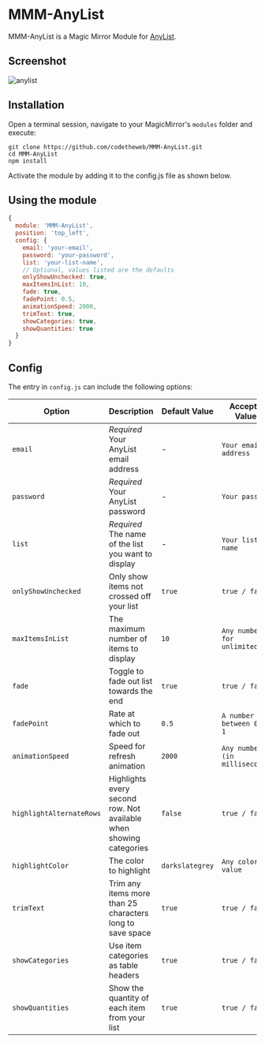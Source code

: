 # MMM-AnyList

MMM-AnyList is a Magic Mirror Module for [AnyList](https://www.anylist.com/).


## Screenshot
![anylist](https://user-images.githubusercontent.com/57517624/119251278-f95ffb80-bbf9-11eb-9c4a-160f003982cc.png)



## Installation
Open a terminal session, navigate to your MagicMirror's `modules` folder and execute:
````
git clone https://github.com/codetheweb/MMM-AnyList.git
cd MMM-AnyList
npm install
````

Activate the module by adding it to the config.js file as shown below.

## Using the module
```javascript
{
  module: 'MMM-AnyList',
  position: 'top_left',
  config: {
    email: 'your-email',
    password: 'your-password',
    list: 'your-list-name',
    // Optional, values listed are the defaults
    onlyShowUnchecked: true,
    maxItemsInList: 10,
    fade: true,
    fadePoint: 0.5,
    animationSpeed: 2000,
    trimText: true,
    showCategories: true,
    showQuantities: true
  }
}
```

## Config
The entry in `config.js` can include the following options:

|Option|Description|Default Value|Accepted Values|
|---|---|---|---|
|`email`|*Required* Your AnyList email address|-|`Your email address`|
|`password`|*Required* Your AnyList password|-|`Your password`|
|`list`|*Required* The name of the list you want to display|-|`Your list name`|
|`onlyShowUnchecked`|Only show items not crossed off your list|`true`|`true / false`|
|`maxItemsInList`|The maximum number of items to display|`10`|`Any number (0 for unlimited)`|
|`fade`|Toggle to fade out list towards the end|`true`|`true / false`|
|`fadePoint`|Rate at which to fade out|`0.5`|`A number between 0 and 1`|
|`animationSpeed`|Speed for refresh animation|`2000`|`Any number (in milliseconds)`|
|`highlightAlternateRows`|Highlights every second row.  Not available when showing categories|`false`|`true / false`|
|`highlightColor`|The color to highlight|`darkslategrey`|`Any color value`|
|`trimText`|Trim any items more than 25 characters long to save space|`true`|`true / false`|
|`showCategories`|Use item categories as table headers|`true`|`true / false`|
|`showQuantities`|Show the quantity of each item from your list|`true`|`true / false`|


